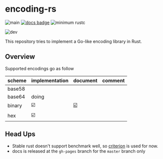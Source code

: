 # encoding-rs

![main](https://github.com/sammyne/encoding-rs/workflows/build/badge.svg?branch=main)
[![docs badge](https://img.shields.io/badge/docs-0.2.0-blue)](https://sammyne.github.io/encoding-rs/encoding/)
![minimum rustc](https://img.shields.io/badge/rustc-1.54%2B-blue)


![dev](https://github.com/sammyne/encoding-rs/workflows/build-dev/badge.svg?branch=dev)

This repository tries to implement a Go-like encoding library in Rust.

## Overview 

Supported encodings go as follow 

| scheme | implementation          | document                                                                                    | comment |
| ------ | ----------------------- | ------------------------------------------------------------------------------------------- | ------- |
| base58 |                         |
| base64 | doing                   |                                                                                             |         |
| binary | :ballot_box_with_check: | [:ballot_box_with_check:](https://sammyne.github.io/encoding-rs/encoding/binary/index.html) |
| hex    | :ballot_box_with_check: |

## Head Ups
- Stable rust doesn't support benchmark well, so [criterion](https://crates.io/crates/criterion) is used for now.
- docs is released at the `gh-pages` branch for the `master` branch only